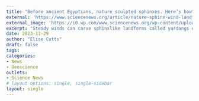 ```yaml
---
title: "Before ancient Egyptians, nature sculpted sphinxes. Here’s how"
external: 'https://www.sciencenews.org/article/nature-sphinx-wind-landform-ancient-egypt'
external_image: 'https://i0.wp.com/www.sciencenews.org/wp-content/uploads/2023/11/112123_ec_sphinx-yardangs_feat.jpg?w=1440&ssl=1'
excerpt: "Steady winds can carve sphinxlike landforms called yardangs out of featureless blobs"
date: 2023-11-29
author: "Elise Cutts"
draft: false
tags:
categories:
- News
- Geoscience 
outlets:
- Science News
# layout options: single, single-sidebar
layout: single
---
```


